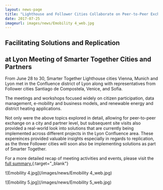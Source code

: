 ```yaml
---
layout: news-page
title: "Lighthouse and Follower Cities Collaborate on Peer-to-Peer Exchange, Replication"
date: 2017-07-25
imageurl: images/news/Emobility 4_web.jpg
---
```


<div class="multiline">
<h2><span class="ornament-news">Facilitating Solutions and Replication</span></h2>
<h2><span class="ornament-news">at Lyon Meeting of Smarter Together Cities and Partners</span></h2>
</div>

From June 28 to 30, Smarter Together Lighthouse cities Vienna, Munich and Lyon met in the Confluence district of Lyon along with representatives from Follower cities Santiago de Compostela, Venice, and Sofia.

The meetings and workshops focused widely on citizen participation, data management, e-mobility and business models, and renewable energy and district heating applications.

Not only were the above topics explored in detail, allowing for peer-to-peer exchange on a city and partner level, but subsequent site visits also provided a real-world look into solutions that are currently being implemented across different projects in the Lyon Confluence area. These expereinces provided valuable insights especially in regards to replication, as the three Follower cities will soon also be implementing solutions as part of Smarter Together.

For a more detailed recap of meeting activities and events, please visit the [full summary.](http://smarter-together.eu/news/2017-07-30-Peer-to-Peer-Exchange-Replication-Lyon-Meeting/){:target="_blank"}

![Emobility 4.jpg](/images/news/Emobility 4_web.jpg)

![Emobility 5.jpg](/images/news/Emobility 5_web.jpg)
